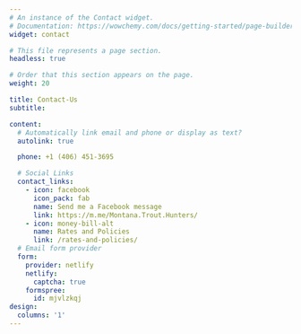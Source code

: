 ```yaml
---
# An instance of the Contact widget.
# Documentation: https://wowchemy.com/docs/getting-started/page-builder/
widget: contact

# This file represents a page section.
headless: true

# Order that this section appears on the page.
weight: 20

title: Contact-Us
subtitle:

content:
  # Automatically link email and phone or display as text?
  autolink: true

  phone: +1 (406) 451-3695

  # Social Links
  contact_links:
    - icon: facebook
      icon_pack: fab
      name: Send me a Facebook message
      link: https://m.me/Montana.Trout.Hunters/
    - icon: money-bill-alt
      name: Rates and Policies
      link: /rates-and-policies/
  # Email form provider
  form:
    provider: netlify
    netlify:
      captcha: true
    formspree:
      id: mjvlzkqj
design:
  columns: '1'
---
```

